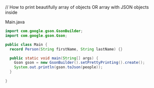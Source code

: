 // How to print beautifully array of objects OR array with JSON objects inside

Main.java
```java
import com.google.gson.GsonBuilder;
import com.google.gson.Gson;

public class Main {
  record Person(String firstName, String lastName) {}

  public static void main(String[] args) {
    Gson gson = new GsonBuilder().setPrettyPrinting().create();
    System.out.println(gson.toJson(people));
  }
  
}
```
